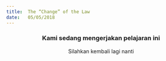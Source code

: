 ```yaml
---
title:  The “Change” of the Law
date:   05/05/2018
---
```


### <center>Kami sedang mengerjakan pelajaran ini</center>
<center>Silahkan kembali lagi nanti</center>